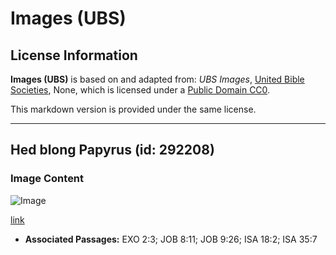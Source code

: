 # Images (UBS)

## License Information

**Images (UBS)** is based on and adapted from: _UBS Images_, [United Bible Societies](https://unitedbiblesocieties.org/), None, which is licensed under a [Public Domain CC0](https://creativecommons.org/public-domain/cc0/).

This markdown version is provided under the same license.



--------------------------------

## Hed blong Papyrus (id: 292208)

### Image Content

![Image](https://cdn.aquifer.bible/aquifer-content/resources/Media/WEB-0696_papyrus_head.jpg)

[link](https://cdn.aquifer.bible/aquifer-content/resources/Media/WEB-0696_papyrus_head.jpg)

* **Associated Passages:** EXO 2:3; JOB 8:11; JOB 9:26; ISA 18:2; ISA 35:7

